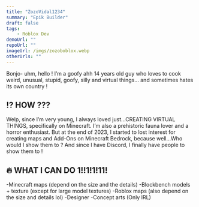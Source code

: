 ```yaml
---
title: "ZozoVidal1234"
summary: "Epik Builder"
draft: false
tags:
    - Roblox Dev
demoUrl: ""
repoUrl: ""
imageUrl: /imgs/zozoboblox.webp
otherUrls: ""
---
```


Bonjo- uhm, hello !
I’m a goofy ahh 14 years old guy who loves to cook weird, unusual, stupid, goofy, silly and virtual things… and sometimes hates its own country !

## ⁉️ HOW ???
Welp, since I’m very young, I always loved just…CREATING VIRTUAL THINGS, specifically on Minecraft.
I’m also a prehistoric fauna lover and a horror enthusiast.
But at the end of 2023, I started to lost interest for creating maps and Add-Ons on Minecraft Bedrock, because well…Who would I show them to ?
And since I have Discord, I finally have people to show them to !

## 🔥 WHAT I CAN DO 1!!1!1!11!

-Minecraft maps (depend on the size and the details)
-Blockbench models + texture (except for large model textures)
-Roblox maps (also depend on the size and details lol)
-Designer
-Concept arts (Only IRL)